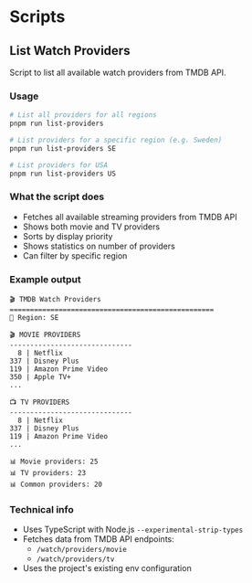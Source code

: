 # Scripts

## List Watch Providers

Script to list all available watch providers from TMDB API.

### Usage

```bash
# List all providers for all regions
pnpm run list-providers

# List providers for a specific region (e.g. Sweden)
pnpm run list-providers SE

# List providers for USA
pnpm run list-providers US
```

### What the script does

- Fetches all available streaming providers from TMDB API
- Shows both movie and TV providers
- Sorts by display priority
- Shows statistics on number of providers
- Can filter by specific region

### Example output

```
🎬 TMDB Watch Providers
==================================================
📍 Region: SE

🎬 MOVIE PROVIDERS
------------------------------
  8 | Netflix
337 | Disney Plus
119 | Amazon Prime Video
350 | Apple TV+
...

📺 TV PROVIDERS
------------------------------
  8 | Netflix
337 | Disney Plus
119 | Amazon Prime Video
...

📊 Movie providers: 25
📊 TV providers: 23
📊 Common providers: 20
```

### Technical info

- Uses TypeScript with Node.js `--experimental-strip-types`
- Fetches data from TMDB API endpoints:
  - `/watch/providers/movie`
  - `/watch/providers/tv`
- Uses the project's existing env configuration
